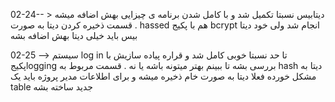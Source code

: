 
02-24-- > دیتابیس نسبتا تکمیل شد و با کامل شدن برنامه ی چیزایی بهش اضافه میشه . قسمت ذخیره کردن دیتا به صورت hassed هم با پکیج bcrypt انجام شد ولی خود دیتا بیس باید خیلی دیتا بهش اضافه بشه






02-25 --> سیستم log in تا حد نسبتا خوبی کامل شد و قراره پیاده سازیش با پکیجlogging  بررسی بشه تا ببینم بهتر میتونه باشه یا نه . قسمت مربوط به hash  دیتا به مشکل خورده فعلا دیتا به صورت خام ذخیره میشه و برای اطلاعات مدیر پروژه باید یک table جدید ساخته بشه 

